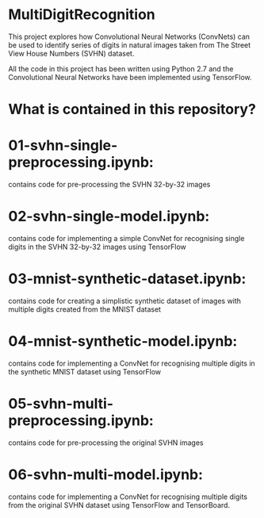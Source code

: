 # MultiDigitRecognition
This project explores how Convolutional Neural Networks (ConvNets) can be used to identify series of digits in natural images taken from The Street View House Numbers (SVHN) dataset.

All the code in this project has been written using Python 2.7 and the Convolutional Neural Networks have been implemented using TensorFlow.

# What is contained in this repository?

# 01-svhn-single-preprocessing.ipynb: 
contains code for pre-processing the SVHN 32-by-32 images


# 02-svhn-single-model.ipynb: 
contains code for implementing a simple ConvNet for recognising single digits in the SVHN 32-by-32 images using TensorFlow


# 03-mnist-synthetic-dataset.ipynb: 
contains code for creating a simplistic synthetic dataset of images with multiple digits created from the MNIST dataset


# 04-mnist-synthetic-model.ipynb: 
contains code for implementing a ConvNet for recognising multiple digits in the synthetic MNIST dataset using TensorFlow


# 05-svhn-multi-preprocessing.ipynb: 
contains code for pre-processing the original SVHN images


# 06-svhn-multi-model.ipynb: 
contains code for implementing a ConvNet for recognising multiple digits from the original SVHN dataset using TensorFlow and TensorBoard.
